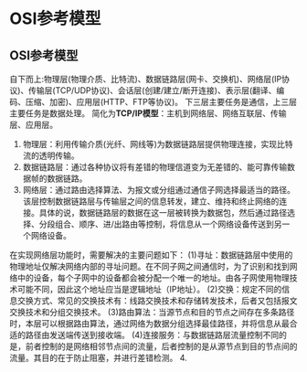 # OSI参考模型

## OSI参考模型
自下而上:物理层(物理介质、比特流)、数据链路层(网卡、交换机)、网络层(IP协议)、传输层(TCP/UDP协议)、会话层(创建/建立/断开连接)、表示层(翻译、编码、压缩、加密)、应用层(HTTP、FTP等协议)。
下三层主要任务是通信，上三层主要任务是数据处理。
简化为**TCP/IP模型**：主机到网络层、网络互联层、传输层、应用层。
1. 物理层：利用传输介质(光纤、网线等)为数据链路层提供物理连接，实现比特流的透明传输。
2. 数据链路层：通过各种协议将有差错的物理信道变为无差错的、能可靠传输数据帧的数据链路。
3. 网络层：通过路由选择算法、为报文或分组通过通信子网选择最适当的路径。该层控制数据链路层与传输层之间的信息转发，建立、维持和终止网络的连接。具体的说，数据链路层的数据在这一层被转换为数据包，然后通过路径选择、分段组合、顺序、进/出路由等控制，将信息从一个网络设备传送到另一个网络设备。

在实现网络层功能时，需要解决的主要问题如下：
(1)寻址：数据链路层中使用的物理地址仅解决网络内部的寻址问题。在不同子网之间通信时，为了识别和找到网络中的设备，每个子网中的设备都会被分配一个唯一的地址。由各子网使用物理技术可能不同，因此这个地址应当是逻辑地址（IP地址）。
(2)交换：规定不同的信息交换方式、常见的交换技术有：线路交换技术和存储转发技术，后者又包括报文交换技术和分组交换技术。
(3)路由算法：当源节点和目的节点之间存在多条路径时，本层可以根据路由算法，通过网络为数据分组选择最佳路径，并将信息从最合适的路径由发送端传送到接收端。
(4)连接服务：与数据链路层流量控制不同的是，前者控制的是网络相邻节点间的流量，后者控制的是从源节点到目的节点间的流量。其目的在于防止阻塞，并进行差错检测。
4. 